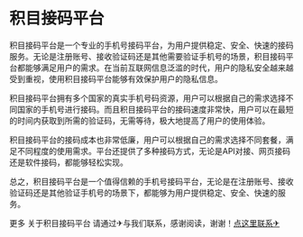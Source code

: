 # 积目接码平台

积目接码平台是一个专业的手机号接码平台，为用户提供稳定、安全、快速的接码服务。无论是注册账号、接收验证码还是其他需要验证手机号的场景，积目接码平台都能够满足用户的需求。在当前互联网信息泛滥的时代，用户的隐私安全越来越受到重视，使用积目接码平台能够有效保护用户的隐私信息。

积目接码平台拥有多个国家的真实手机号码资源，用户可以根据自己的需求选择不同国家的手机号进行接码。而且积目接码平台的接码速度非常快，用户可以在最短的时间内获取到所需的验证码，无需等待，极大地提高了用户的使用体验。

积目接码平台的接码成本也非常低廉，用户可以根据自己的需求选择不同套餐，满足不同程度的使用需求。平台还提供了多种接码方式，无论是API对接、网页接码还是软件接码，都能够轻松实现。

总之，积目接码平台是一个值得信赖的手机号接码平台，无论是在注册账号、接收验证码还是其他验证手机号的场景下，都能够为用户提供稳定、安全、快速的服务。

更多 关于积目接码平台 请通过✈与我们联系，感谢阅读，谢谢！[点这里联系✈](https://add.k02.cc)